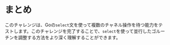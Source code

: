 # まとめ

このチャレンジは、Goの`select`文を使って複数のチャネル操作を待つ能力をテストします。このチャレンジを完了することで、`select`を使って並行したゴルーチンを調整する方法をより深く理解することができます。
